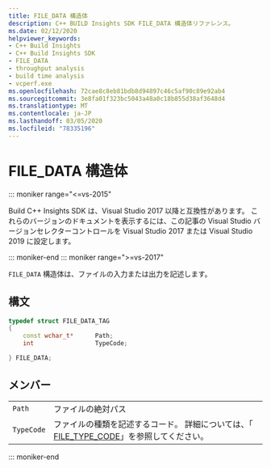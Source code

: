```yaml
---
title: FILE_DATA 構造体
description: C++ BUILD Insights SDK FILE_DATA 構造体リファレンス。
ms.date: 02/12/2020
helpviewer_keywords:
- C++ Build Insights
- C++ Build Insights SDK
- FILE_DATA
- throughput analysis
- build time analysis
- vcperf.exe
ms.openlocfilehash: 72cae8c8eb81bdb8d94897c46c5af90c89e92ab4
ms.sourcegitcommit: 3e8fa01f323bc5043a48a0c18b855d38af3648d4
ms.translationtype: MT
ms.contentlocale: ja-JP
ms.lasthandoff: 03/05/2020
ms.locfileid: "78335196"
---
```

# <a name="file_data-structure"></a>FILE_DATA 構造体

::: moniker range="<=vs-2015"

Build C++ Insights SDK は、Visual Studio 2017 以降と互換性があります。 これらのバージョンのドキュメントを表示するには、この記事の Visual Studio バージョンセレクターコントロールを Visual Studio 2017 または Visual Studio 2019 に設定します。

::: moniker-end
::: moniker range=">=vs-2017"

`FILE_DATA` 構造体は、ファイルの入力または出力を記述します。

## <a name="syntax"></a>構文

```cpp
typedef struct FILE_DATA_TAG
{
    const wchar_t*      Path;
    int                 TypeCode;

} FILE_DATA;
```

## <a name="members"></a>メンバー

|  |  |
|--|--|
| `Path` | ファイルの絶対パス |
| `TypeCode` | ファイルの種類を記述するコード。 詳細については、「 [FILE_TYPE_CODE](file-type-code-enum.md)」を参照してください。 |

::: moniker-end
